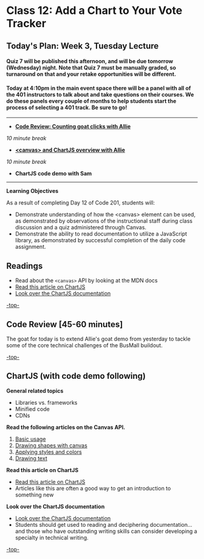 # Class 12: Add a Chart to Your Vote Tracker

<a id="top"></a>
## Today's Plan: Week 3, Tuesday Lecture

#### Quiz 7 will be published this afternoon, and will be due tomorrow (Wednesday) night. Note that Quiz 7 must be manually graded, so turnaround on that and your retake opportunities will be different.

#### Today at 4:10pm in the main event space there will be a panel with all of the 401 instructors to talk about and take questions on their courses. We do these panels every couple of months to help students start the process of selecting a 401 track. Be sure to go!

---

- **[Code Review: Counting goat clicks with Allie](#codereview)**

*10 minute break*

- **[\<canvas> and ChartJS overview with Allie](#chartjs)**

*10 minute break*

- **ChartJS code demo with Sam**

---

 **Learning Objectives**

 As a result of completing Day 12 of Code 201, students will:

 - Demonstrate understanding of how the \<canvas> element can be used, as demonstrated by observations of the instructional staff during class discussion and a quiz administered through Canvas.
 - Demonstrate the ability to read documentation to utilize a JavaScript library, as demonstrated by successful completion of the daily code assignment.

## Readings

- Read about the `<canvas>` API by looking at the MDN docs
- [Read this article on ChartJS](http://www.webdesignerdepot.com/2013/11/easily-create-stunning-animated-charts-with-chart-js/)
- [Look over the ChartJS documentation](http://www.chartjs.org/docs/)

[-top-](#top)

<a id="codereview"></a>
## Code Review [45-60 minutes]

The goat for today is to extend Allie's goat demo from yesterday to tackle some of the core technical challenges of the BusMall buildout.

[-top-](#top)

<a id="chartjs"></a>
## ChartJS (with code demo following)

**General related topics**

- Libraries vs. frameworks
- Minified code
- CDNs

**Read the following articles on the Canvas API.**

1. [Basic usage](https://developer.mozilla.org/en-US/docs/Web/API/Canvas_API/Tutorial/Basic_usage)
2. [Drawing shapes with canvas](https://developer.mozilla.org/en-US/docs/Web/API/Canvas_API/Tutorial/Drawing_shapes)
3. [Applying styles and colors](https://developer.mozilla.org/en-US/docs/Web/API/Canvas_API/Tutorial/Applying_styles_and_colors)
4. [Drawing text](https://developer.mozilla.org/en-US/docs/Web/API/Canvas_API/Tutorial/Drawing_text)

**Read this article on ChartJS**

- [Read this article on ChartJS](http://www.webdesignerdepot.com/2013/11/easily-create-stunning-animated-charts-with-chart-js/)
- Articles like this are often a good way to get an introduction to something new

**Look over the ChartJS documentation**

- [Look over the ChartJS documentation](http://www.chartjs.org/docs/)
- Students should get used to reading and deciphering documentation... and those who have outstanding writing skills can consider developing a specialty in technical writing.

[-top-](#top)
